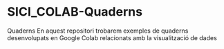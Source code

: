 # SICI_COLAB-Quaderns
Quaderns
En aquest repositori trobarem exemples de quaderns desenvolupats en Google Colab relacionats amb la visualització de dades
